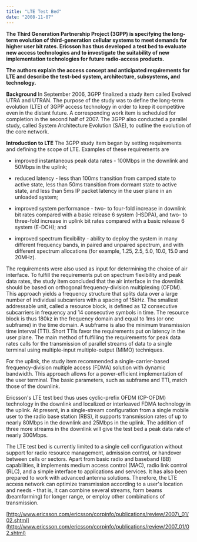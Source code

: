 ```yaml
---
title: "LTE Test Bed"
date: "2008-11-07"
---
```


**The Third Generation Partnership Project (3GPP) is specifying the long-term evolution of third-generation cellular systems to meet demands for higher user bit rates. Ericsson has thus developed a test bed to evaluate new access technologies and to investigate the suitability of new implementation technologies for future radio-access products.**

**The authors explain the access concept and anticipated requirements for LTE and describe the test-bed system, architecture, subsystems, and technology.**

**Background** In September 2006, 3GPP finalized a study item called Evolved UTRA and UTRAN. The purpose of the study was to define the long-term evolution (LTE) of 3GPP access technology in order to keep it competitive even in the distant future. A corresponding work item is scheduled for completion in the second half of 2007. The 3GPP also conducted a parallel study, called System Architecture Evolution (SAE), to outline the evolution of the core network.

**Introduction to LTE** The 3GPP study item began by setting requirements and defining the scope of LTE. Examples of these requirements are

- improved instantaneous peak data rates - 100Mbps in the downlink and 50Mbps in the uplink;
    
- reduced latency - less than 100ms transition from camped state to active state, less than 50ms transition from dormant state to active state, and less than 5ms IP packet latency in the user plane in an unloaded system;
    
- improved system performance - two- to four-fold increase in downlink bit rates compared with a basic release 6 system (HSDPA), and two- to three-fold increase in uplink bit rates compared with a basic release 6 system (E-DCH); and
    
- improved spectrum flexibility - ability to deploy the system in many different frequency bands, in paired and unpaired spectrum, and with different spectrum allocations (for example, 1.25, 2.5, 5.0, 10.0, 15.0 and 20MHz).
    

The requirements were also used as input for determining the choice of air interface. To fulfill the requirements put on spectrum flexibility and peak data rates, the study item concluded that the air interface in the downlink should be based on orthogonal frequency-division multiplexing (OFDM). This approach yields a frequency structure that splits data over a large number of individual subcarriers with a spacing of 15kHz. The smallest addressable unit, called a resource block, is defined as 12 consecutive subcarriers in frequency and 14 consecutive symbols in time. The resource block is thus 180kz in the frequency domain and equal to 1ms (or one subframe) in the time domain. A subframe is also the minimum transmission time interval (TTI). Short TTIs favor the requirements put on latency in the user plane. The main method of fulfilling the requirements for peak data rates calls for the transmission of parallel streams of data to a single terminal using multiple-input multiple-output (MIMO) techniques.

For the uplink, the study item recommended a single-carrier-based frequency-division multiple access (FDMA) solution with dynamic bandwidth. This approach allows for a power-efficient implementation of the user terminal. The basic parameters, such as subframe and TTI, match those of the downlink.

Ericsson's LTE test bed thus uses cyclic-prefix OFDM (CP-OFDM) technology in the downlink and localized or interleaved FDMA technology in the uplink. At present, in a single-stream configuration from a single mobile user to the radio base station (RBS), it supports transmission rates of up to nearly 80Mbps in the downlink and 25Mbps in the uplink. The addition of three more streams in the downlink will give the test bed a peak data rate of nearly 300Mbps.

The LTE test bed is currently limited to a single cell configuration without support for radio resource management, admission control, or handover between cells or sectors. Apart from basic radio and baseband (BB) capabilities, it implements medium access control (MAC), radio link control (RLC), and a simple interface to applications and services. It has also been prepared to work with advanced antenna solutions. Therefore, the LTE access network can optimize transmission according to a user's location and needs - that is, it can combine several streams, form beams (beamforming) for longer range, or employ other combinations of transmission.

[http://www.ericsson.com/ericsson/corpinfo/publications/review/2007\_01/02.shtml](http://www.ericsson.com/ericsson/corpinfo/publications/review/2007_01/02.shtml)
